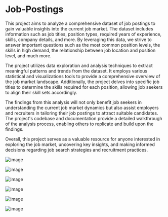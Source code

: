 # Job-Postings
This project aims to analyze a comprehensive dataset of job postings to gain valuable insights into the current job market. The dataset includes information such as job titles, position types, required years of experience, skills, company details, and more. By leveraging this data, we strive to answer important questions such as the most common position levels, the skills in high demand, the relationship between job location and position level, and much more.

The project utilizes data exploration and analysis techniques to extract meaningful patterns and trends from the dataset. It employs various statistical and visualizations tools to provide a comprehensive overview of the job market landscape. Additionally, the project delves into specific job titles to determine the skills required for each position, allowing job seekers to align their skill sets accordingly.

The findings from this analysis will not only benefit job seekers in understanding the current job market dynamics but also assist employers and recruiters in tailoring their job postings to attract suitable candidates. The project's codebase and documentation provide a detailed walkthrough of the analysis process, enabling others to replicate and build upon the findings.

Overall, this project serves as a valuable resource for anyone interested in exploring the job market, uncovering key insights, and making informed decisions regarding job search strategies and recruitment practices.

![image](https://github.com/Nourahmed113/Job-Postings/assets/108830575/c7acce33-79c4-4609-90b4-6d154d3834a7)

![image](https://github.com/Nourahmed113/Job-Postings/assets/108830575/a145c07c-690c-4256-b7f2-1418d68270b6)

![image](https://github.com/Nourahmed113/Job-Postings/assets/108830575/52076331-63e1-4e97-9e2c-474ca8eb3012)

![image](https://github.com/Nourahmed113/Job-Postings/assets/108830575/46fbbec1-2de1-4936-8ef5-9bd002ac5214)

![image](https://github.com/Nourahmed113/Job-Postings/assets/108830575/88a94de2-79c0-4d7a-93b4-896bd90cfe0a)

![image](https://github.com/Nourahmed113/Job-Postings/assets/108830575/a696e34a-24f2-47ee-8270-a56ecb1ca3ac)
